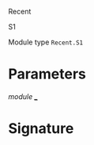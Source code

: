 Recent

S1

Module type `Recent.S1`

# Parameters

<a id="argument-1-_"></a>

###### module [_](Recent.module-type-S1.argument-1-_.md)

# Signature